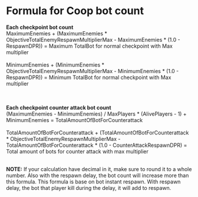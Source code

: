 # Formula for Coop bot count
**Each checkpoint bot count**<br>
MaximumEnemies + (MaximumEnemies * ObjectiveTotalEnemyRespawnMultiplierMax - MaximumEnemies * (1.0 - RespawnDPR)) = Maximum TotalBot for normal checkpoint with Max multiplier<br><br>
MinimumEnemies + (MinimumEnemies * ObjectiveTotalEnemyRespawnMultiplierMax - MinimumEnemies * (1.0 - RespawnDPR)) = Minimum TotalBot for normal checkpoint with Max multiplier<br><br><br>

**Each checkpoint counter attack bot count**<br>
(MaximumEnemies - MinimumEnemies) / MaxPlayers * (AlivePlayers - 1) + MinimumEnemies = TotalAmountOfBotForCounterattack<br><br>
TotalAmountOfBotForCounterattack + (TotalAmountOfBotForCounterattack * ObjectiveTotalEnemyRespawnMultiplierMax - TotalAmountOfBotForCounterattack * (1.0 - CounterAttackRespawnDPR) = Total amount of bots for counter attack with max multiplier<br><br>

**NOTE:** If your calculation have decimal in it, make sure to round it to a whole number. Also with the respawn delay, the bot count will increase more than this formula. This formula is base on bot instant respawn. With respawn delay, the bot that player kill during the delay, it will add to respawn.